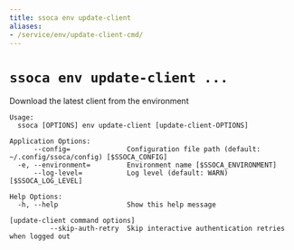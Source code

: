 ```yaml
---
title: ssoca env update-client
aliases:
- /service/env/update-client-cmd/
---
```


# `ssoca env update-client ...`

Download the latest client from the environment

    Usage:
      ssoca [OPTIONS] env update-client [update-client-OPTIONS]
    
    Application Options:
          --config=              Configuration file path (default: ~/.config/ssoca/config) [$SSOCA_CONFIG]
      -e, --environment=         Environment name [$SSOCA_ENVIRONMENT]
          --log-level=           Log level (default: WARN) [$SSOCA_LOG_LEVEL]
    
    Help Options:
      -h, --help                 Show this help message
    
    [update-client command options]
              --skip-auth-retry  Skip interactive authentication retries when logged out
    
